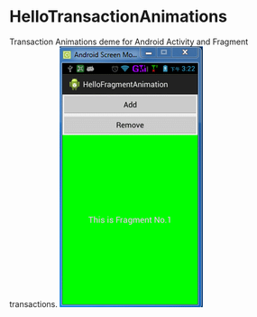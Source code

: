 HelloTransactionAnimations
==========================

Transaction Animations deme for Android Activity and Fragment transactions.
![](https://github.com/longtaoge/HelloTransactionAnimations/blob/master/fragmen.gif)
